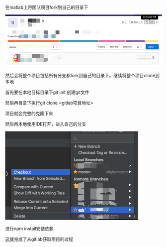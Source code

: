 在matlab上将团队项目fork到自己的目录下

![image-20210803091735924](fork和本地分支.assets/image-20210803091735924.png)

然后会将整个项目包括所有分支都fork到自己的目录下。继续将整个项目clone到本地

首先要在本地目标目录下git init 创建git文件

然后再目录下执行git clone <gitlab项目地址>

项目就会完整的克隆下来

然后再本地使用IDE打开，进入自己的分支

![image-20210803092358154](fork和本地分支.assets/image-20210803092358154.png)



进行npm install安装依赖

这就完成了从gitlab获取项目的过程

